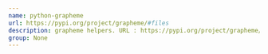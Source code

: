```yaml
---
name: python-grapheme
url: https://pypi.org/project/grapheme/#files
description: grapheme helpers. URL : https://pypi.org/project/grapheme/#files Groups : None
group: None
---
```

